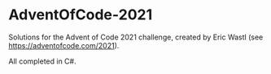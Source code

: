 # AdventOfCode-2021
 
Solutions for the Advent of Code 2021 challenge, created by Eric Wastl (see https://adventofcode.com/2021). 

All completed in C#.
